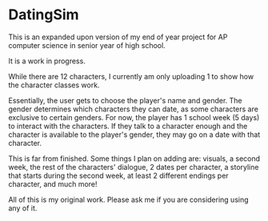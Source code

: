 # DatingSim
This is an expanded upon version of my end of year project for AP computer science in senior year of high school.

It is a work in progress.

While there are 12 characters, I currently am only uploading 1 to show how the character classes work.

Essentially, the user gets to choose the player's name and gender. The gender determines which characters they can date, as some characters are exclusive to certain genders. For now, the player has 1 school week (5 days) to interact with the characters. If they talk to a character enough and the character is available to the player's gender, they may go on a date with that character.

This is far from finished. Some things I plan on adding are: visuals, a second week, the rest of the characters' dialogue, 2 dates per character, a storyline that starts during the second week, at least 2 different endings per character, and much more!

All of this is my original work. Please ask me if you are considering using any of it.
